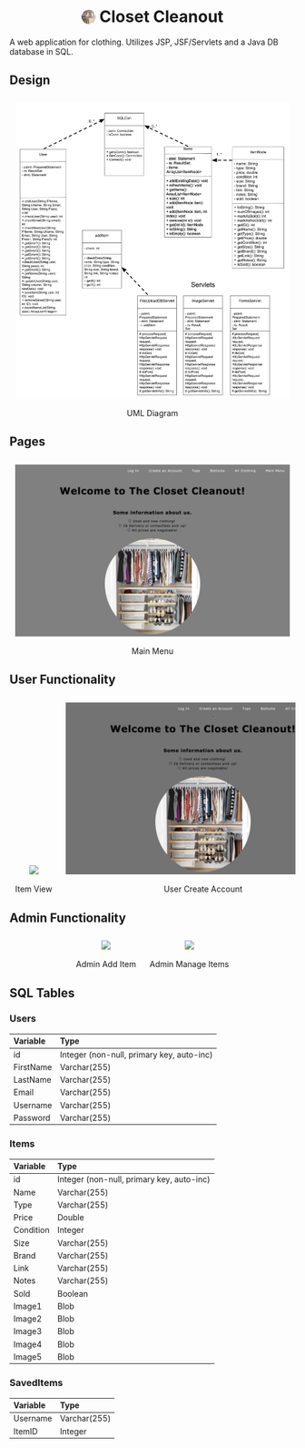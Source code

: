 <div align="center">
    <h1>
        <img src="IA-war/web/Images/Icon.png" alt="Logo" height="25px" style="margin-bottom:-3px; margin-right:0px;"> 
        Closet Cleanout
    </h1>
</div>

A web application for clothing. Utilizes JSP, JSF/Servlets and a Java DB database in SQL.

## Design

<div style="overflow-x:scroll; white-space:nowrap; text-align:center;">
    <div style="display:inline-block; margin-right:10px; margin-left:10px; margin-top:10px;">
        <img src="screenshots/UML Diagram.jpg">
        <p style="margin-bottom:-10px;"> UML Diagram </p>
    </div>
    <div style="display:inline-block; margin-right:10px; margin-left:10px; margin-top:10px;">
        <img src="screenshots/Flow Chart.jpg">
        <p style="margin-bottom:-10px;"> Flow Chart </p>
    </div>
</div>

## Pages

<div style="overflow-x:scroll; white-space:nowrap; text-align:center;">
    <div style="display:inline-block; margin-right:10px; margin-left:10px; margin-top:10px;">
        <img src="screenshots/Main Menu.png">
        <p style="margin-bottom:-10px;"> Main Menu </p>
    </div>
    <div style="display:inline-block; margin-right:10px; margin-left:10px; margin-top:10px;">
        <img src="screenshots/Log In.png">
        <p style="margin-bottom:-10px;"> Log In </p>
    </div>
    <div style="display:inline-block; margin-right:10px; margin-left:10px; margin-top:10px;">
        <img src="screenshots/New Account.png">
        <p style="margin-bottom:-10px;"> Create an Account </p>
    </div>
    <div style="display:inline-block; margin-right:10px; margin-left:10px; margin-top:10px;">
        <img src="screenshots/Tops.png">
        <p style="margin-bottom:-10px;"> Tops </p>
    </div>
    <div style="display:inline-block; margin-right:10px; margin-left:10px; margin-top:10px;">
        <img src="screenshots/Bottoms.png">
        <p style="margin-bottom:-10px;"> Bottoms </p>
    </div>
</div>


## User Functionality
<div style="overflow-x:scroll; white-space:nowrap; text-align:center;">
    <div style="display:inline-block; margin-right:10px; margin-left:10px; margin-top:10px;">
    <img src="screenshots/User View.gif">
        <p style="margin-bottom:-10px;"> Item View </p>
    </div>
    <div style="display:inline-block; margin-right:10px; margin-left:10px; margin-top:10px;">
    <img src="screenshots/User Create Account.gif">
        <p style="margin-bottom:-10px;"> User Create Account </p>
    </div>
    <div style="display:inline-block; margin-right:10px; margin-left:10px; margin-top:10px;">
    <img src="screenshots/User Settings.gif">
        <p style="margin-bottom:-10px;"> User Log In / Settings </p>
    </div>
    <div style="display:inline-block; margin-right:10px; margin-left:10px; margin-top:10px;">
    <img src="screenshots/User Saved Items.gif">
        <p style="margin-bottom:-10px;"> User Saved Items </p>
    </div>
</div>

## Admin Functionality

<div style="overflow-x:scroll; white-space:nowrap; text-align:center;">
    <div style="display:inline-block; margin-right:10px; margin-left:10px; margin-top:10px;">
    <img src="screenshots/Admin Add Item.gif">
        <p style="margin-bottom:-10px;"> Admin Add Item </p>
    </div>
    <div style="display:inline-block; margin-right:10px; margin-left:10px; margin-top:10px;">
    <img src="screenshots/Admin Manage Items.gif">
        <p style="margin-bottom:-10px;"> Admin Manage Items </p>
    </div>
</div>

## SQL Tables

### Users
| Variable        | Type |
| :---------------- | :------ |
| id             |   Integer (non-null, primary key, auto-inc)   |
| FirstName           |   Varchar(255)   |
| LastName           |   Varchar(255)   |
| Email           |   Varchar(255)   |
| Username           |   Varchar(255)   |
| Password           |   Varchar(255)   |

### Items
| Variable        | Type |
| :---------------- | :------ |
| id             |   Integer (non-null, primary key, auto-inc)   |
| Name | Varchar(255) |
| Type | Varchar(255) |
| Price | Double |
| Condition | Integer |
| Size | Varchar(255) |
| Brand | Varchar(255) |
| Link | Varchar(255) |
| Notes | Varchar(255) |
| Sold | Boolean |
| Image1 | Blob |
| Image2 | Blob |
| Image3 | Blob |
| Image4 | Blob |
| Image5 | Blob |

### SavedItems
| Variable        | Type |
| :---------------- | :------ |
| Username | Varchar(255) |
| ItemID | Integer |
